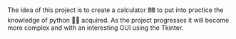 The idea of this project is to create a calculator 🖩🖩 to put into practice the knowledge of python 🐍🐍 acquired.
As the project progresses it will become more complex and with an interesting GUI using the Tkinter.
